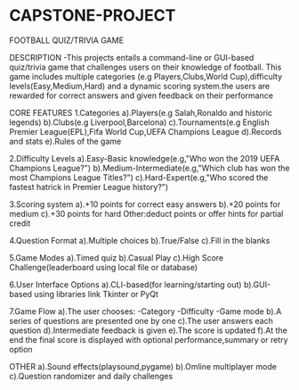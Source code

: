 # CAPSTONE-PROJECT
FOOTBALL QUIZ/TRIVIA GAME

DESCRIPTION
-This projects entails a command-line or GUI-based quiz/trivia game that challenges users on their knowledge of football.
This game includes multiple categories (e.g Players,Clubs,World Cup),difficulty levels(Easy,Medium,Hard) and a dynamic 
scoring system.the users are rewarded for correct answers and given feedback on their performance

CORE FEATURES
1.Categories
a).Players(e.g Salah,Ronaldo and historic legends)
b).Clubs(e.g Liverpool,Barcelona)
c).Tournaments(e.g English Premier League(EPL),Fifa World Cup,UEFA Champions League
d).Records and stats 
e).Rules of the game

2.Difficulty Levels
a).Easy-Basic knowledge(e.g,"Who won the 2019 UEFA Champions League?")
b).Medium-Intermediate(e.g,"Which club has won the most Champions League Titles?")
c).Hard-Expert(e.g,"Who scored the fastest hatrick in Premier League  history?")

3.Scoring system
a).+10 points for correct easy answers
b).+20 points for medium
c).+30 points for hard
Other:deduct points or offer hints for partial credit

4.Question Format
a).Multiple choices
b).True/False
c).Fill in the blanks

5.Game Modes
a).Timed quiz
b).Casual Play
c).High Score Challenge(leaderboard using local file or database)

6.User Interface Options
a).CLI-based(for learning/starting out)
b).GUI-based using libraries link Tkinter or PyQt

7.Game Flow
a).The user chooses:
-Category
-Difficulty
-Game mode
b).A series of questions are presented one by one
c).The user answers each question
d).Intermediate feedback is given
e).The score is updated
f).At the end the final score is displayed with optional performance,summary or retry option

OTHER
a).Sound effects(playsound,pygame)
b).Omline multiplayer mode
c).Question randomizer and daily challenges
